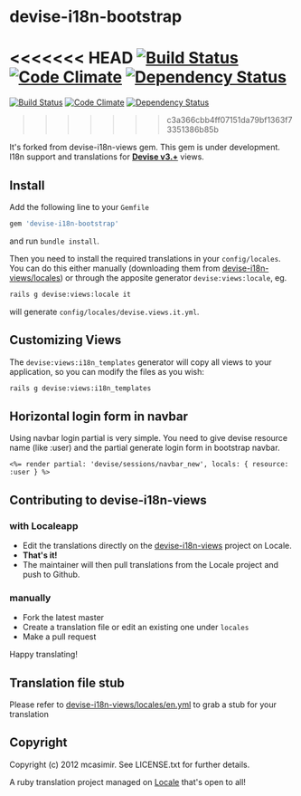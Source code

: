 # devise-i18n-bootstrap

<<<<<<< HEAD
[![Build Status](https://travis-ci.org/maximalink/devise-i18n-bootstrap.svg?branch=refactoring)](https://travis-ci.org/maximalink/devise-i18n-bootstrap)
[![Code Climate](https://codeclimate.com/github/maximalink/devise-i18n-bootstrap.png)](https://codeclimate.com/github/maximalink/devise-i18n-bootstrap)
[![Dependency Status](https://gemnasium.com/maximalink/devise-i18n-bootstrap.svg)](https://gemnasium.com/maximalink/devise-i18n-bootstrap)
=======
[![Build Status](https://travis-ci.org/nyjt/devise-i18n-bootstrap.svg?branch=refactoring)](https://travis-ci.org/nyjt/devise-i18n-bootstrap)
[![Code Climate](https://codeclimate.com/github/nyjt/devise-i18n-bootstrap.png)](https://codeclimate.com/github/nyjt/devise-i18n-bootstrap)
[![Dependency Status](https://gemnasium.com/nyjt/devise-i18n-bootstrap.svg)](https://gemnasium.com/nyjt/devise-i18n-bootstrap)
>>>>>>> c3a366cbb4ff07151da79bf1363f73351386b85b

It's forked from devise-i18n-views gem. This gem is under development. I18n support and translations for **[Devise v3.+](https://github.com/plataformatec/devise)** views.

## Install

Add the following line to your `Gemfile`

``` rb
gem 'devise-i18n-bootstrap'
```

and run `bundle install`.

Then you need to install the required translations in your `config/locales`. You can do this either manually (downloading them from [devise-i18n-views/locales](https://github.com/mcasimir/devise-i18n-views/tree/master/locales)) or through the apposite generator `devise:views:locale`, eg.

``` sh
rails g devise:views:locale it
```

will generate `config/locales/devise.views.it.yml`.

## Customizing Views

The `devise:views:i18n_templates` generator will copy all views to your application, so you can modify the files as you wish:

``` sh
rails g devise:views:i18n_templates
```

## Horizontal login form in navbar

Using navbar login partial is very simple. You need to give devise resource name (like :user) and the partial generate login form in bootstrap navbar.
```erb
<%= render partial: 'devise/sessions/navbar_new', locals: { resource: :user } %>
```

## Contributing to devise-i18n-views
### with Localeapp

- Edit the translations directly on the [devise-i18n-views](http://www.localeapp.com/projects/public?search=devise-i18n-views) project on Locale.
- **That's it!**
- The maintainer will then pull translations from the Locale project and push to Github.

### manually

* Fork the latest master
* Create a translation file or edit an existing one under `locales`
* Make a pull request

Happy translating!

## Translation file stub

Please refer to [devise-i18n-views/locales/en.yml](https://github.com/mcasimir/devise-i18n-views/blob/master/locales/en.yml) to grab a stub for your translation

## Copyright

Copyright (c) 2012 mcasimir. See LICENSE.txt for
further details.

A ruby translation project managed on [Locale](http://www.localeapp.com/) that's open to all!
